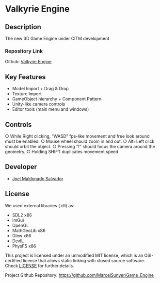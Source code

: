 # Valkyrie Engine

## Description

The new 3D Game Engine under CITM development

### Repository Link

Github: [Valkyrie Engine](https://github.com/Neffyer/Valkyrie_Engine).

## Key Features

 -  Model Import + Drag & Drop
 -  Texture Import
 -  GameObject hierarchy + Component Pattern
 -  Unity-like camera controls
 -  Editor tools (main menu and windows)

## Controls

 ○ While Right clicking, “WASD” fps-like movement and free look around must be enabled.
 ○ Mouse wheel should zoom in and out.
 ○ Alt+Left click should orbit the object.
 ○ Pressing “f” should focus the camera around the geometry.
 ○ Holding SHIFT duplicates movement speed

## Developer

 - [Joel Maldonado Salvador](https://github.com/neffyer)

## License

We used external libraries (.dll) as:

 - SDL2 x86
 - ImGui
 - OpenGL
 - MathGeoLib x86
 - Glew x86
 - DevIL
 - PhysFS x86

This project is licensed under an unmodified MIT license, which is an OSI-certified license that allows static linking with closed source software. Check [LICENSE](https://github.com/git/git-scm.com/blob/main/MIT-LICENSE.txt) for further details.

Project Github Repository: https://github.com/MarcelSunyer/Game_Engine
